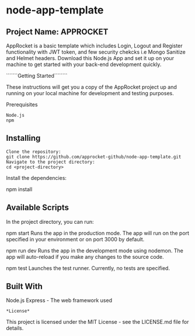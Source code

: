 # node-app-template



## Project Name: APPROCKET

AppRocket is a basic template which includes Login, Logout and Register functionality with JWT token, and few security chekcks i.e Mongo Sanitize and Helmet headers. Download this Node.js App and set it up on your machine to get started with your back-end development quickly.

```````Getting Started````````

These instructions will get you a copy of the AppRocket project up and running on your local machine for development and testing purposes.

Prerequisites

`````````
Node.js
npm

`````````
## Installing

`````````
Clone the repository:
git clone https://github.com/approcket-github/node-app-template.git
Navigate to the project directory:
cd <project-directory>

`````````
Install the dependencies:

npm install

## Available Scripts

In the project directory, you can run:

npm start
Runs the app in the production mode. The app will run on the port specified in your environment or on port 3000 by default.

npm run dev
Runs the app in the development mode using nodemon. The app will auto-reload if you make any changes to the source code.

npm test
Launches the test runner. Currently, no tests are specified.

## Built With

Node.js
Express - The web framework used

`````````
*License*

`````````
This project is licensed under the MIT License - see the LICENSE.md file for details.

`````````
